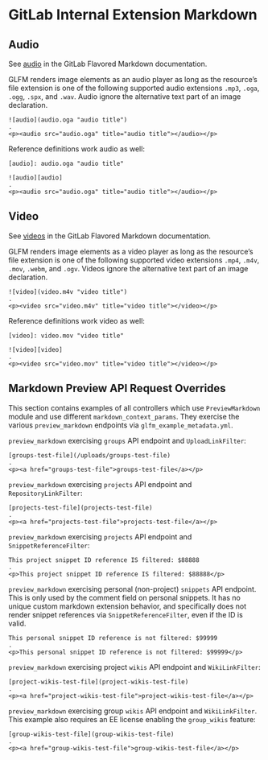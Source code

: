 <!-- BEGIN TESTS -->
# GitLab Internal Extension Markdown

## Audio

See
[audio](https://docs.gitlab.com/ee/user/markdown.html#audio) in the GitLab Flavored Markdown documentation.

GLFM renders image elements as an audio player as long as the resource’s file extension is
one of the following supported audio extensions `.mp3`, `.oga`, `.ogg`, `.spx`, and `.wav`.
Audio ignore the alternative text part of an image declaration.

```````````````````````````````` example gitlab
![audio](audio.oga "audio title")
.
<p><audio src="audio.oga" title="audio title"></audio></p>
````````````````````````````````

Reference definitions work audio as well:

```````````````````````````````` example gitlab
[audio]: audio.oga "audio title"

![audio][audio]
.
<p><audio src="audio.oga" title="audio title"></audio></p>
````````````````````````````````

## Video

See
[videos](https://docs.gitlab.com/ee/user/markdown.html#videos) in the GitLab Flavored Markdown documentation.

GLFM renders image elements as a video player as long as the resource’s file extension is
one of the following supported video extensions  `.mp4`, `.m4v`, `.mov`, `.webm`, and `.ogv`.
Videos ignore the alternative text part of an image declaration.


```````````````````````````````` example gitlab
![video](video.m4v "video title")
.
<p><video src="video.m4v" title="video title"></video></p>
````````````````````````````````

Reference definitions work video as well:

```````````````````````````````` example gitlab
[video]: video.mov "video title"

![video][video]
.
<p><video src="video.mov" title="video title"></video></p>
````````````````````````````````

## Markdown Preview API Request Overrides

This section contains examples of all controllers which use `PreviewMarkdown` module
and use different `markdown_context_params`. They exercise the various `preview_markdown`
endpoints via `glfm_example_metadata.yml`.


`preview_markdown` exercising `groups` API endpoint and `UploadLinkFilter`:

```````````````````````````````` example gitlab
[groups-test-file](/uploads/groups-test-file)
.
<p><a href="groups-test-file">groups-test-file</a></p>
````````````````````````````````

`preview_markdown` exercising `projects` API endpoint and `RepositoryLinkFilter`:

```````````````````````````````` example gitlab
[projects-test-file](projects-test-file)
.
<p><a href="projects-test-file">projects-test-file</a></p>
````````````````````````````````

`preview_markdown` exercising `projects` API endpoint and `SnippetReferenceFilter`:

```````````````````````````````` example gitlab
This project snippet ID reference IS filtered: $88888
.
<p>This project snippet ID reference IS filtered: $88888</p>
````````````````````````````````

`preview_markdown` exercising personal (non-project) `snippets` API endpoint. This is
only used by the comment field on personal snippets. It has no unique custom markdown
extension behavior, and specifically does not render snippet references via
`SnippetReferenceFilter`, even if the ID is valid.

```````````````````````````````` example gitlab
This personal snippet ID reference is not filtered: $99999
.
<p>This personal snippet ID reference is not filtered: $99999</p>
````````````````````````````````

`preview_markdown` exercising project `wikis` API endpoint and `WikiLinkFilter`:

```````````````````````````````` example gitlab
[project-wikis-test-file](project-wikis-test-file)
.
<p><a href="project-wikis-test-file">project-wikis-test-file</a></p>
````````````````````````````````

`preview_markdown` exercising group `wikis` API endpoint and `WikiLinkFilter`. This example
also requires an EE license enabling the `group_wikis` feature:

```````````````````````````````` example gitlab
[group-wikis-test-file](group-wikis-test-file)
.
<p><a href="group-wikis-test-file">group-wikis-test-file</a></p>
````````````````````````````````
<!-- END TESTS -->

